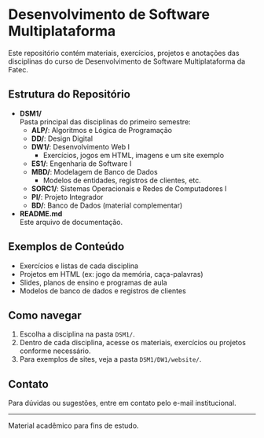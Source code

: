 # Desenvolvimento de Software Multiplataforma

Este repositório contém materiais, exercícios, projetos e anotações das disciplinas do curso de Desenvolvimento de Software Multiplataforma da Fatec.

## Estrutura do Repositório

- **DSM1/**  
  Pasta principal das disciplinas do primeiro semestre:
  - **ALP/**: Algoritmos e Lógica de Programação
  - **DD/**: Design Digital
  - **DW1/**: Desenvolvimento Web I
    - Exercícios, jogos em HTML, imagens e um site exemplo
  - **ES1/**: Engenharia de Software I
  - **MBD/**: Modelagem de Banco de Dados
    - Modelos de entidades, registros de clientes, etc.
  - **SORC1/**: Sistemas Operacionais e Redes de Computadores I
  - **PI/**: Projeto Integrador
  - **BD/**: Banco de Dados (material complementar)
- **README.md**  
  Este arquivo de documentação.

## Exemplos de Conteúdo

- Exercícios e listas de cada disciplina
- Projetos em HTML (ex: jogo da memória, caça-palavras)
- Slides, planos de ensino e programas de aula
- Modelos de banco de dados e registros de clientes

## Como navegar

1. Escolha a disciplina na pasta `DSM1/`.
2. Dentro de cada disciplina, acesse os materiais, exercícios ou projetos conforme necessário.
3. Para exemplos de sites, veja a pasta `DSM1/DW1/website/`.

## Contato

Para dúvidas ou sugestões, entre em contato pelo e-mail institucional.

---
Material acadêmico para fins de estudo.
